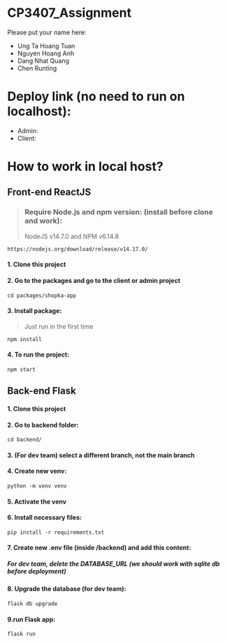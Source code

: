 # CP3407_Assignment

Please put your name here: 
- Ung Ta Hoang Tuan 
- Nguyen Hoang Anh
- Dang Nhat Quang
- Chen Runting

# Deploy link (no need to run on localhost): 
- Admin: 
- Client: 

# How to work in local host?
 ## Front-end ReactJS

 > ### Require Node.js and npm version: (install before clone and work):
 > NodeJS v14.7.0 and NPM  v6.14.8
 ```
 https://nodejs.org/download/release/v14.17.0/
 ```
 #### 1. Clone this project 
 #### 2. Go to the packages and go to the client or admin project
	cd packages/shopka-app
	 
 #### 3. Install package: 
 > Just run in the first time
 ```
 npm install 
 ```
 #### 4. To run the project: 
 ```
 npm start
 ```
 
 ## Back-end Flask
  #### 1. Clone this project
  #### 2. Go to backend folder:
  	cd backend/
  #### 3. (For dev team) select a different branch, not the main branch
  #### 4. Create new venv: 
  	python -m venv venv
  #### 5. Activate the venv
  #### 6. Install necessary files: 
  	pip install -r requirements.txt
  #### 7. Create new .env file (inside /backend) and add this content: 

  ##### For dev team, delete the DATABASE_URL (we should work with sqlite db before deployment)
  #### 8. Upgrade the database (for dev team):
  	flask db upgrade
  #### 9.run Flask app:
  	flask run
